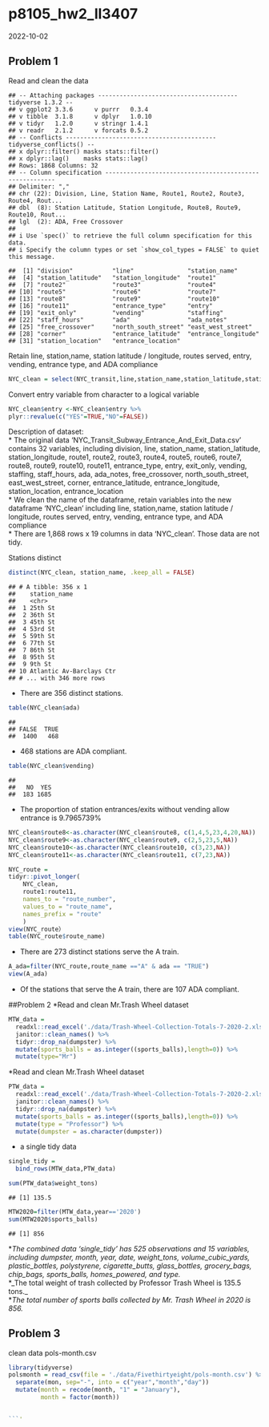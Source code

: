 p8105_hw2_ll3407
================
2022-10-02

## Problem 1

Read and clean the data

    ## -- Attaching packages --------------------------------------- tidyverse 1.3.2 --
    ## v ggplot2 3.3.6      v purrr   0.3.4 
    ## v tibble  3.1.8      v dplyr   1.0.10
    ## v tidyr   1.2.0      v stringr 1.4.1 
    ## v readr   2.1.2      v forcats 0.5.2 
    ## -- Conflicts ------------------------------------------ tidyverse_conflicts() --
    ## x dplyr::filter() masks stats::filter()
    ## x dplyr::lag()    masks stats::lag()
    ## Rows: 1868 Columns: 32
    ## -- Column specification --------------------------------------------------------
    ## Delimiter: ","
    ## chr (22): Division, Line, Station Name, Route1, Route2, Route3, Route4, Rout...
    ## dbl  (8): Station Latitude, Station Longitude, Route8, Route9, Route10, Rout...
    ## lgl  (2): ADA, Free Crossover
    ## 
    ## i Use `spec()` to retrieve the full column specification for this data.
    ## i Specify the column types or set `show_col_types = FALSE` to quiet this message.

    ##  [1] "division"           "line"               "station_name"      
    ##  [4] "station_latitude"   "station_longitude"  "route1"            
    ##  [7] "route2"             "route3"             "route4"            
    ## [10] "route5"             "route6"             "route7"            
    ## [13] "route8"             "route9"             "route10"           
    ## [16] "route11"            "entrance_type"      "entry"             
    ## [19] "exit_only"          "vending"            "staffing"          
    ## [22] "staff_hours"        "ada"                "ada_notes"         
    ## [25] "free_crossover"     "north_south_street" "east_west_street"  
    ## [28] "corner"             "entrance_latitude"  "entrance_longitude"
    ## [31] "station_location"   "entrance_location"

Retain line, station,name, station latitude / longitude, routes served,
entry, vending, entrance type, and ADA compliance

``` r
NYC_clean = select(NYC_transit,line,station_name,station_latitude,station_longitude,route1:route11, entrance_type, entry, vending, ada)
```

Convert entry variable from character to a logical variable

``` r
NYC_clean$entry <-NYC_clean$entry %>% 
plyr::revalue(c("YES"=TRUE,"NO"=FALSE))
```

Description of dataset:  
\* The original data ‘NYC_Transit_Subway_Entrance_And_Exit_Data.csv’
contains 32 variables, including division, line, station_name,
station_latitude, station_longitude, route1, route2, route3, route4,
route5, route6, route7, route8, route9, route10, route11, entrance_type,
entry, exit_only, vending, staffing, staff_hours, ada, ada_notes,
free_crossover, north_south_street, east_west_street, corner,
entrance_latitude, entrance_longitude, station_location,
entrance_location  
\* We clean the name of the dataframe, retain variables into the new
dataframe ‘NYC_clean’ including line, station,name, station latitude /
longitude, routes served, entry, vending, entrance type, and ADA
compliance  
\* There are 1,868 rows x 19 columns in data ‘NYC_clean’. Those data are
not tidy.

Stations distinct

``` r
distinct(NYC_clean, station_name, .keep_all = FALSE)
```

    ## # A tibble: 356 x 1
    ##    station_name            
    ##    <chr>                   
    ##  1 25th St                 
    ##  2 36th St                 
    ##  3 45th St                 
    ##  4 53rd St                 
    ##  5 59th St                 
    ##  6 77th St                 
    ##  7 86th St                 
    ##  8 95th St                 
    ##  9 9th St                  
    ## 10 Atlantic Av-Barclays Ctr
    ## # ... with 346 more rows

-   There are 356 distinct stations.

``` r
table(NYC_clean$ada)
```

    ## 
    ## FALSE  TRUE 
    ##  1400   468

-   468 stations are ADA compliant.

``` r
table(NYC_clean$vending)
```

    ## 
    ##   NO  YES 
    ##  183 1685

-   The proportion of station entrances/exits without vending allow
    entrance is 9.7965739%

``` r
NYC_clean$route8<-as.character(NYC_clean$route8, c(1,4,5,23,4,20,NA))
NYC_clean$route9<-as.character(NYC_clean$route9, c(2,5,23,5,NA))
NYC_clean$route10<-as.character(NYC_clean$route10, c(3,23,NA))
NYC_clean$route11<-as.character(NYC_clean$route11, c(7,23,NA))

NYC_route =
tidyr::pivot_longer(
    NYC_clean,
    route1:route11,
    names_to = "route_number",
    values_to = "route_name",
    names_prefix = "route"
    )
view(NYC_route）
table(NYC_route$route_name)
```

-   There are 273 distinct stations serve the A train.

``` r
A_ada=filter(NYC_route,route_name =="A" & ada == "TRUE")
view(A_ada)
```

-   Of the stations that serve the A train, there are 107 ADA compliant.

\##Problem 2 \*Read and clean Mr.Trash Wheel dataset

``` r
MTW_data = 
  readxl::read_excel('./data/Trash-Wheel-Collection-Totals-7-2020-2.xlsx', sheet = 'Mr. Trash Wheel', range = "A2:N535") %>% 
  janitor::clean_names() %>% 
  tidyr::drop_na(dumpster) %>% 
  mutate(sports_balls = as.integer((sports_balls),length=0)) %>% 
  mutate(type="Mr")
```

\*Read and clean Mr.Trash Wheel dataset

``` r
PTW_data = 
  readxl::read_excel('./data/Trash-Wheel-Collection-Totals-7-2020-2.xlsx', sheet = 'Professor Trash Wheel', range = "A2:N117") %>% 
  janitor::clean_names() %>% 
  tidyr::drop_na(dumpster) %>% 
  mutate(sports_balls = as.integer((sports_balls),length=0)) %>% 
  mutate(type = "Professor") %>% 
  mutate(dumpster = as.character(dumpster))
```

-   a single tidy data

``` r
single_tidy = 
  bind_rows(MTW_data,PTW_data)

sum(PTW_data$weight_tons)
```

    ## [1] 135.5

``` r
MTW2020=filter(MTW_data,year=='2020')
sum(MTW2020$sports_balls)
```

    ## [1] 856

**The combined data ‘single_tidy’ has 525 observations and 15 variables,
including dumpster, month, year, date, weight_tons, volume_cubic_yards,
plastic_bottles, polystyrene, cigarette_butts, glass_bottles,
grocery_bags, chip_bags, sports_balls, homes_powered, and type.*  
*\_The total weight of trash collected by Professor Trash Wheel is 135.5
tons.\_  
\**The total number of sports balls collected by Mr. Trash Wheel in 2020
is 856.*

## Problem 3

clean data pols-month.csv

``` r
library(tidyverse)
polsmonth = read_csv(file = './data/Fivethirtyeight/pols-month.csv') %>% 
  separate(mon, sep="-", into = c("year","month","day")) 
  mutate(month = recode(month, "1" = "January"),
         month = factor(month))
       

```'
```
